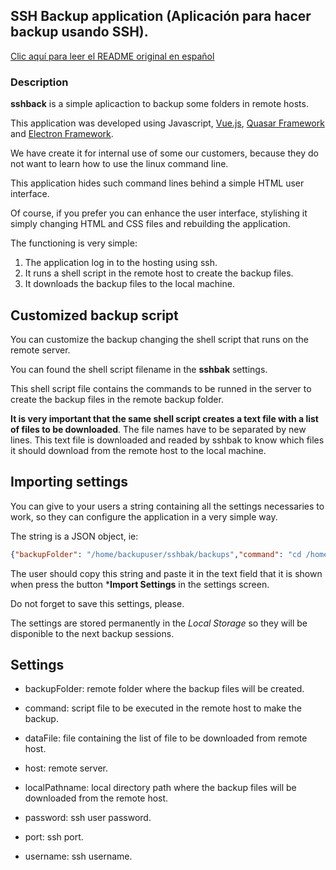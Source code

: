 ## SSH Backup application (Aplicación para hacer backup usando SSH).

[Clic aquí para leer el README original en español](./README_ES.md)

### Description

**sshback** is a simple aplicaction to backup some folders in remote hosts.

This application was developed using Javascript, [Vue.js](https://vuejs.org/), [Quasar Framework](https://quasar.dev/) and [Electron Framework](https://www.electronjs.org/). 

We have create it for internal use of some our customers, because they do not want to learn how to use the linux command line.

This application hides such command lines behind a simple HTML user interface.

Of course, if you prefer you can enhance the user interface, stylishing it simply changing HTML and CSS files and rebuilding the application.

The functioning is very simple:

1.    The application log in to the hosting using ssh.
2.    It runs a shell script in the remote host to create the backup files.
3.    It downloads the backup files to the local machine.

## Customized backup script

You can customize the backup changing the shell script that runs on the remote server.

You can found the shell script filename in the **sshbak** settings.

This shell script file contains the commands to be runned in the server to create the backup files in the remote backup folder.

**It is very important that the same shell script creates a text file with a list of files to be downloaded**. The file names have to be separated by new lines.
This text file is downloaded and readed by sshbak to know which files it should download from the remote host to the local machine.

## Importing settings

You can give to your users a string containing all the settings necessaries to work, so they can configure the application in a very simple way.

The string is a JSON object, ie:

```json
{"backupFolder": "/home/backupuser/sshbak/backups","command": "cd /home/backupuser/sshbak;./sshbak.sh","dataFile": "backup_files.txt","host": "myhost.com.ar","localPathname": "/home/mylocaluser/Backups/","password": "My_SSH_password","port": "12345","username": "backupuser"}
```

The user should copy this string and paste it in the text field that it is shown when press the button ***Import Settings** in the settings screen.

Do not forget to save this settings, please.

The settings are stored permanently in the *Local Storage* so they will be disponible to the next backup sessions.

## Settings

-  backupFolder: remote folder where the backup files will be created.

-  command: script file to be executed in the remote host to make the backup.

-  dataFile: file containing the list of file to be downloaded from remote host.

-  host: remote server.

-  localPathname: local directory path where the backup files will be downloaded from the remote host.

-  password: ssh user password.

-  port: ssh port.

-  username: ssh username.

